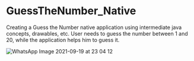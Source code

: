 # GuessTheNumber_Native
Creating a Guess the Number native application using intermediate java concepts, drawables, etc. User needs to guess the number between 1 and 20, while the application helps him to guess it.


![WhatsApp Image 2021-09-19 at 23 04 12](https://user-images.githubusercontent.com/76823502/133939757-09940f8c-baf7-4b16-b96f-060256f80aea.jpeg)
